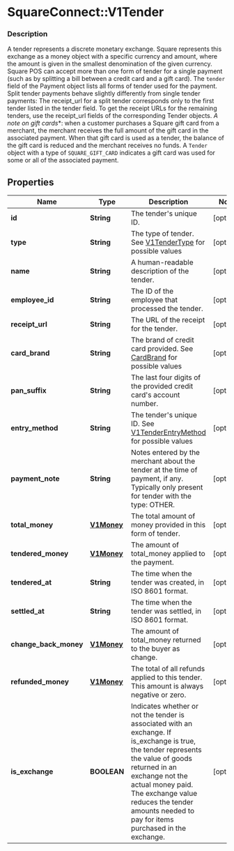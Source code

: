 # SquareConnect::V1Tender

### Description

A tender represents a discrete monetary exchange. Square represents this exchange as a money object with a specific currency and amount, where the amount is given in the smallest denomination of the given currency.  Square POS can accept more than one form of tender for a single payment (such as by splitting a bill between a credit card and a gift card). The `tender` field of the Payment object lists all forms of tender used for the payment.  Split tender payments behave slightly differently from single tender payments:  The receipt_url for a split tender corresponds only to the first tender listed in the tender field. To get the receipt URLs for the remaining tenders, use the receipt_url fields of the corresponding Tender objects.  *A note on gift cards**: when a customer purchases a Square gift card from a merchant, the merchant receives the full amount of the gift card in the associated payment.  When that gift card is used as a tender, the balance of the gift card is reduced and the merchant receives no funds. A `Tender` object with a type of `SQUARE_GIFT_CARD` indicates a gift card was used for some or all of the associated payment.

## Properties
Name | Type | Description | Notes
------------ | ------------- | ------------- | -------------
**id** | **String** | The tender&#39;s unique ID. | [optional] 
**type** | **String** | The type of tender. See [V1TenderType](#type-v1tendertype) for possible values | [optional] 
**name** | **String** | A human-readable description of the tender. | [optional] 
**employee_id** | **String** | The ID of the employee that processed the tender. | [optional] 
**receipt_url** | **String** | The URL of the receipt for the tender. | [optional] 
**card_brand** | **String** | The brand of credit card provided. See [CardBrand](#type-cardbrand) for possible values | [optional] 
**pan_suffix** | **String** | The last four digits of the provided credit card&#39;s account number. | [optional] 
**entry_method** | **String** | The tender&#39;s unique ID. See [V1TenderEntryMethod](#type-v1tenderentrymethod) for possible values | [optional] 
**payment_note** | **String** | Notes entered by the merchant about the tender at the time of payment, if any. Typically only present for tender with the type: OTHER. | [optional] 
**total_money** | [**V1Money**](V1Money.md) | The total amount of money provided in this form of tender. | [optional] 
**tendered_money** | [**V1Money**](V1Money.md) | The amount of total_money applied to the payment. | [optional] 
**tendered_at** | **String** | The time when the tender was created, in ISO 8601 format. | [optional] 
**settled_at** | **String** | The time when the tender was settled, in ISO 8601 format. | [optional] 
**change_back_money** | [**V1Money**](V1Money.md) | The amount of total_money returned to the buyer as change. | [optional] 
**refunded_money** | [**V1Money**](V1Money.md) | The total of all refunds applied to this tender. This amount is always negative or zero. | [optional] 
**is_exchange** | **BOOLEAN** | Indicates whether or not the tender is associated with an exchange. If is_exchange is true, the tender represents the value of goods returned in an exchange not the actual money paid. The exchange value reduces the tender amounts needed to pay for items purchased in the exchange. | [optional] 


